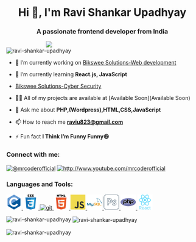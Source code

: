 <h1 align="center">Hi 👋, I'm Ravi Shankar Upadhyay</h1>
<h3 align="center">A passionate frontend developer from India</h3>
<img align="right" width="400" src="https://github.com/rudrabarad/Gifs.git"/>

<p align="left"> <img src="https://komarev.com/ghpvc/?username=ravi-shankar-upadhyay&label=Profile%20views&color=0e75b6&style=flat" alt="ravi-shankar-upadhyay" /> </p>

- 🔭 I’m currently working on [Bikswee Solutions-Web development](bikswee.com)

- 🌱 I’m currently learning **React.js, JavaScript**

- [Bikswee Solutions-Cyber Security](security.bikswee.com)

- 👨‍💻 All of my projects are available at [Available Soon](Available Soon)

- 💬 Ask me about **PHP,(Wordpress),HTML,CSS,JavaScript**

- 📫 How to reach me **raviu823@gmail.com**

- ⚡ Fun fact **I Think I’m Funny Funny😆**

<h3 align="left">Connect with me:</h3>
<p align="left">
<a href="https://instagram.com/@mrcoderofficial" target="blank"><img align="center" src="https://raw.githubusercontent.com/rahuldkjain/github-profile-readme-generator/master/src/images/icons/Social/instagram.svg" alt="@mrcoderofficial" height="30" width="40" /></a>
<a href="https://www.youtube.com/c/http://www.youtube.com/mrcoderofficial" target="blank"><img align="center" src="https://raw.githubusercontent.com/rahuldkjain/github-profile-readme-generator/master/src/images/icons/Social/youtube.svg" alt="http://www.youtube.com/mrcoderofficial" height="30" width="40" /></a>
</p>

<h3 align="left">Languages and Tools:</h3>
<p align="left"> <a href="https://www.cprogramming.com/" target="_blank" rel="noreferrer"> <img src="https://raw.githubusercontent.com/devicons/devicon/master/icons/c/c-original.svg" alt="c" width="40" height="40"/> </a> <a href="https://www.w3schools.com/css/" target="_blank" rel="noreferrer"> <img src="https://raw.githubusercontent.com/devicons/devicon/master/icons/css3/css3-original-wordmark.svg" alt="css3" width="40" height="40"/> </a> <a href="https://git-scm.com/" target="_blank" rel="noreferrer"> <img src="https://www.vectorlogo.zone/logos/git-scm/git-scm-icon.svg" alt="git" width="40" height="40"/> </a> <a href="https://www.w3.org/html/" target="_blank" rel="noreferrer"> <img src="https://raw.githubusercontent.com/devicons/devicon/master/icons/html5/html5-original-wordmark.svg" alt="html5" width="40" height="40"/> </a> <a href="https://developer.mozilla.org/en-US/docs/Web/JavaScript" target="_blank" rel="noreferrer"> <img src="https://raw.githubusercontent.com/devicons/devicon/master/icons/javascript/javascript-original.svg" alt="javascript" width="40" height="40"/> </a> <a href="https://www.mysql.com/" target="_blank" rel="noreferrer"> <img src="https://raw.githubusercontent.com/devicons/devicon/master/icons/mysql/mysql-original-wordmark.svg" alt="mysql" width="40" height="40"/> </a> <a href="https://www.photoshop.com/en" target="_blank" rel="noreferrer"> <img src="https://raw.githubusercontent.com/devicons/devicon/master/icons/photoshop/photoshop-line.svg" alt="photoshop" width="40" height="40"/> </a> <a href="https://www.php.net" target="_blank" rel="noreferrer"> <img src="https://raw.githubusercontent.com/devicons/devicon/master/icons/php/php-original.svg" alt="php" width="40" height="40"/> </a> <a href="https://reactjs.org/" target="_blank" rel="noreferrer"> <img src="https://raw.githubusercontent.com/devicons/devicon/master/icons/react/react-original-wordmark.svg" alt="react" width="40" height="40"/> </a> </p>

<p><img align="left" src="https://github-readme-stats.vercel.app/api/top-langs?username=ravi-shankar-upadhyay&show_icons=true&locale=en&layout=compact" alt="ravi-shankar-upadhyay" /></p>

<p>&nbsp;<img align="center" src="https://github-readme-stats.vercel.app/api?username=ravi-shankar-upadhyay&show_icons=true&locale=en" alt="ravi-shankar-upadhyay" /></p>

<p><img align="center" src="https://github-readme-streak-stats.herokuapp.com/?user=ravi-shankar-upadhyay&" alt="ravi-shankar-upadhyay" /></p>
